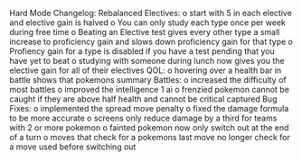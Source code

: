 Hard Mode Changelog:
	Rebalanced Electives:
		o start with 5 in each elective and elective gain is halved
		o You can only study each type once per week during free time
		o Beating an Elective test gives every other type a small increase to proficiency gain and slows down proficiency gain for that type
		o Profiency gain for a type is disabled if you have a test pending that you have yet to beat
		o studying with someone during lunch now gives you the elective gain for all of their electives
	QOL:
		o hovering over a health bar in battle shows that pokemons summary
	Battles:
		o increased the difficulty of most battles
		o improved the intelligence 1 ai
		o frenzied pokemon cannot be caught if they are above half health and cannot be critical captured
	Bug Fixes:
		o implemented the spread move penalty
		o fixed the damage formula to be more accurate
		o screens only reduce damage by a third for teams with 2 or more pokemon
		o fainted pokemon now only switch out at the end of a turn
		o moves that check for a pokemons last move no longer check for a move used before switching out